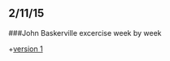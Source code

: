 ## 2/11/15
###John Baskerville excercise week by week


+[version 1](http://oisinmk.github.io/john-baskerville/version1.html)
